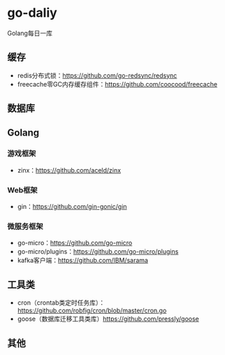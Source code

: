 # go-daliy
Golang每日一库

## 缓存
- redis分布式锁：https://github.com/go-redsync/redsync
- freecache零GC内存缓存组件：https://github.com/coocood/freecache

## 数据库

## Golang

### 游戏框架
- zinx：https://github.com/aceld/zinx

### Web框架
- gin：https://github.com/gin-gonic/gin


### 微服务框架
- go-micro：https://github.com/go-micro 
- go-micro/plugins：https://github.com/go-micro/plugins
- kafka客户端：https://github.com/IBM/sarama


## 工具类
- cron（crontab类定时任务库）：https://github.com/robfig/cron/blob/master/cron.go
- goose（数据库迁移工具类库）https://github.com/pressly/goose


## 其他
